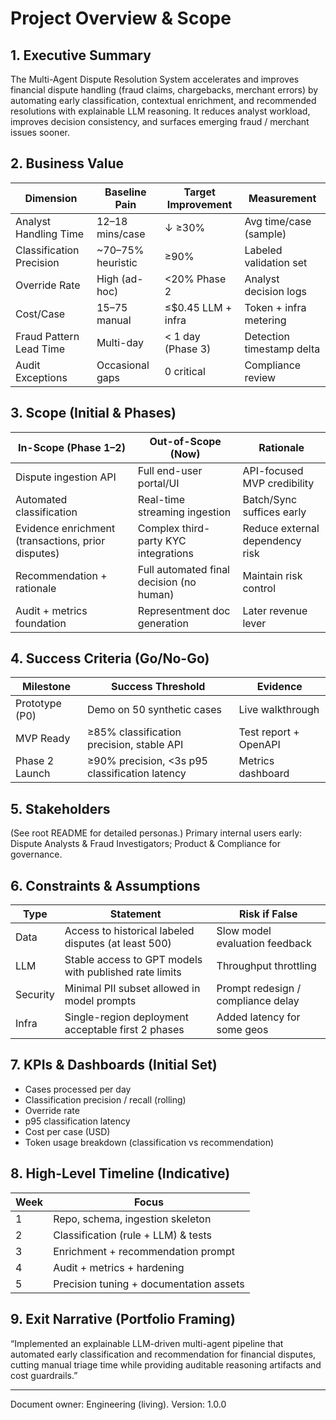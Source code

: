 # Project Overview & Scope

## 1. Executive Summary
The Multi-Agent Dispute Resolution System accelerates and improves financial dispute handling (fraud claims, chargebacks, merchant errors) by automating early classification, contextual enrichment, and recommended resolutions with explainable LLM reasoning. It reduces analyst workload, improves decision consistency, and surfaces emerging fraud / merchant issues sooner.

## 2. Business Value
| Dimension | Baseline Pain | Target Improvement | Measurement |
|-----------|---------------|-------------------|-------------|
Analyst Handling Time | 12–18 mins/case | ↓ ≥30% | Avg time/case (sample) |
Classification Precision | ~70–75% heuristic | ≥90% | Labeled validation set |
Override Rate | High (ad-hoc) | <20% Phase 2 | Analyst decision logs |
Cost/Case | $15–$75 manual | ≤$0.45 LLM + infra | Token + infra metering |
Fraud Pattern Lead Time | Multi-day | < 1 day (Phase 3) | Detection timestamp delta |
Audit Exceptions | Occasional gaps | 0 critical | Compliance review |

## 3. Scope (Initial & Phases)
| In-Scope (Phase 1–2) | Out-of-Scope (Now) | Rationale |
|----------------------|--------------------|-----------|
Dispute ingestion API | Full end-user portal/UI | API-focused MVP credibility |
Automated classification | Real-time streaming ingestion | Batch/Sync suffices early |
Evidence enrichment (transactions, prior disputes) | Complex third-party KYC integrations | Reduce external dependency risk |
Recommendation + rationale | Full automated final decision (no human) | Maintain risk control |
Audit + metrics foundation | Representment doc generation | Later revenue lever |

## 4. Success Criteria (Go/No-Go)
| Milestone | Success Threshold | Evidence |
|-----------|------------------|----------|
Prototype (P0) | Demo on 50 synthetic cases | Live walkthrough |
MVP Ready | ≥85% classification precision, stable API | Test report + OpenAPI |
Phase 2 Launch | ≥90% precision, <3s p95 classification latency | Metrics dashboard |

## 5. Stakeholders
(See root README for detailed personas.) Primary internal users early: Dispute Analysts & Fraud Investigators; Product & Compliance for governance.

## 6. Constraints & Assumptions
| Type | Statement | Risk if False |
|------|-----------|--------------|
Data | Access to historical labeled disputes (at least 500) | Slow model evaluation feedback |
LLM | Stable access to GPT models with published rate limits | Throughput throttling |
Security | Minimal PII subset allowed in model prompts | Prompt redesign / compliance delay |
Infra | Single-region deployment acceptable first 2 phases | Added latency for some geos |

## 7. KPIs & Dashboards (Initial Set)
- Cases processed per day
- Classification precision / recall (rolling)
- Override rate
- p95 classification latency
- Cost per case (USD)
- Token usage breakdown (classification vs recommendation)

## 8. High-Level Timeline (Indicative)
| Week | Focus |
|------|-------|
1 | Repo, schema, ingestion skeleton |
2 | Classification (rule + LLM) & tests |
3 | Enrichment + recommendation prompt |
4 | Audit + metrics + hardening |
5 | Precision tuning + documentation assets |

## 9. Exit Narrative (Portfolio Framing)
“Implemented an explainable LLM-driven multi-agent pipeline that automated early classification and recommendation for financial disputes, cutting manual triage time while providing auditable reasoning artifacts and cost guardrails.”

---
Document owner: Engineering (living). Version: 1.0.0
